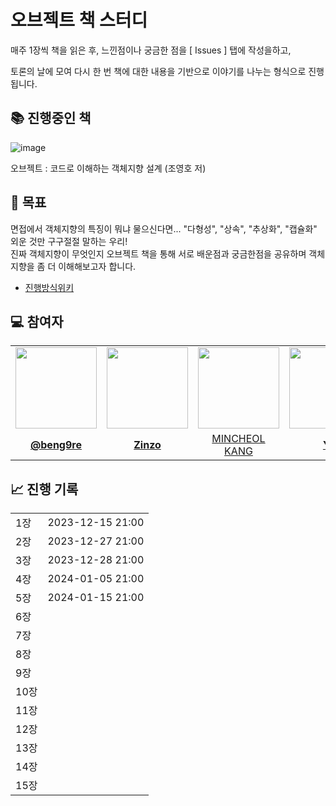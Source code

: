 # 오브젝트 책 스터디 
매주 1장씩 책을 읽은 후, 느낀점이나 궁금한 점을 [ Issues ] 탭에 작성을하고,

토론의 날에 모여 다시 한 번 책에 대한 내용을 기반으로 이야기를 나누는 형식으로 진행됩니다.

## 📚 진행중인 책
![image](https://github.com/IDIOT-s/object-book-study/assets/42106799/3a7c5468-25c6-48de-9901-eccccbe9b971)

오브젝트 : 코드로 이해하는 객체지향 설계 (조영호 저)

## 📍 목표
면접에서 객체지향의 특징이 뭐냐 물으신다면... "다형성", "상속", "추상화", "캡슐화" 외운 것만 구구절절 말하는 우리!
<br/>
진짜 객체지향이 무엇인지 오브젝트 책을 통해 서로 배운점과 궁금한점을 공유하며 객체지향을 좀 더 이해해보고자 합니다.

* [진행방식위키](https://github.com/IDIOT-s/object-book-study/wiki/%EC%8A%A4%ED%84%B0%EB%94%94-%EC%A7%84%ED%96%89-%EB%B0%A9%EC%8B%9D)


## 💻 참여자
<table>
 <tr>
    <td align="center"><a href="https://github.com/beng9re"><img src="https://avatars.githubusercontent.com/beng9re" width="130px;" alt=""></a></td>
    <td align="center"><a href="https://github.com/zinzoddari"><img src="https://avatars.githubusercontent.com/zinzoddari" width="130px;" alt=""></a></td>
    <td align="center"><a href="https://github.com/platanus-kr"><img src="https://avatars.githubusercontent.com/platanus-kr" width="130px;" alt=""></a></td>
    <td align="center"><a href="https://github.com/yeongsik"><img src="https://avatars.githubusercontent.com/yeongsik" width="130px;" alt=""></a></td>
    <td align="center"><a href="https://github.com/JHwan96"><img src="https://avatars.githubusercontent.com/JHwan96" width="130px;" alt=""></a></td>
    <td align="center"><a href="https://github.com/midcondria"><img src="https://avatars.githubusercontent.com/midcondria" width="130px;" alt=""></a></td>
    <td align="center"><a href="https://github.com/unknownKade"><img src="https://avatars.githubusercontent.com/unknownKade" width="130px;" alt=""></a></td>
    <td align="center"><a href="https://github.com/ch200203"><img src="https://avatars.githubusercontent.com/ch200203" width="130px;" alt=""></a></td>
  </tr>
  <tr>
    <td align="center"><a href="https://github.com/beng9re"><b>@beng9re</b></a></td>
    <td align="center"><a href="https://github.com/zinzoddari"><b>Zinzo</b></a></td>
    <td align="center"><a href="https://github.com/platanus-kr">MINCHEOL KANG<b></b></a></td>
    <td align="center"><a href="https://github.com/yeongsik"><b>YS</b></a></td>
    <td align="center"><a href="https://github.com/JHwan96"><b>LeeJooHwan</b></a></td>
    <td align="center"><a href="https://github.com/midcondria"><b>@midcondria</b></a></td>
    <td align="center"><a href="https://github.com/unknownKade"><b>@unknownKade</b></a></td>
    <td align="center"><a href="https://github.com/ch200203"><b>@ch200203</b></a></td>
  </tr>
</table>


## 📈 진행 기록
<table>
  <tr>
    <td>1장</td>
    <td>2023-12-15 21:00</td>
  </tr>
  <tr>
    <td>2장</td>
    <td>2023-12-27 21:00</td>
  </tr>
  <tr>
    <td>3장</td>
    <td>2023-12-28 21:00</td>
  </tr>
  <tr>
    <td>4장</td>
    <td>2024-01-05 21:00</td>
  </tr>
  <tr>
    <td>5장</td>
    <td>2024-01-15 21:00</td>
  </tr>
  <tr>
    <td>6장</td>
    <td></td>
  </tr>
  <tr>
    <td>7장</td>
    <td></td>
  </tr>
  <tr>
    <td>8장</td>
    <td></td>
  </tr>
  <tr>
    <td>9장</td>
    <td></td>
  </tr>
  <tr>
    <td>10장</td>
    <td></td>
  </tr>
  <tr>
    <td>11장</td>
    <td></td>
  </tr>
  <tr>
    <td>12장</td>
    <td></td>
  </tr>
  <tr>
    <td>13장</td>
    <td></td>
  </tr>
  <tr>
    <td>14장</td>
    <td></td>
  </tr>
  <tr>
    <td>15장</td>
    <td></td>
  </tr>
</table>
